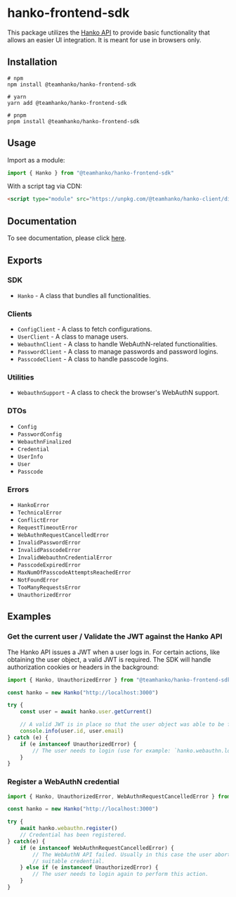 # hanko-frontend-sdk

This package utilizes the [Hanko API](https://github.com/teamhanko/hanko/blob/main/backend/README.md) to provide basic
functionality that allows an easier UI integration. It is meant for use in browsers only.

## Installation

```shell
# npm
npm install @teamhanko/hanko-frontend-sdk

# yarn
yarn add @teamhanko/hanko-frontend-sdk

# pnpm
pnpm install @teamhanko/hanko-frontend-sdk
```

## Usage

Import as a module:

```typescript
import { Hanko } from "@teamhanko/hanko-frontend-sdk"
```

With a script tag via CDN:

```html
<script type="module" src="https://unpkg.com/@teamhanko/hanko-client/dist/sdk.js">
```

## Documentation

To see documentation, please click [here](https://teamhanko.github.io/hanko-frontend-sdk).

## Exports

### SDK

- `Hanko` - A class that bundles all functionalities.

### Clients

- `ConfigClient` - A class to fetch configurations.
- `UserClient` - A class to manage users.
- `WebauthnClient` - A class to handle WebAuthN-related functionalities.
- `PasswordClient` - A class to manage passwords and password logins.
- `PasscodeClient` - A class to handle passcode logins.

### Utilities

- `WebauthnSupport` - A class to check the browser's WebAuthN support.

### DTOs

- `Config`
- `PasswordConfig`
- `WebauthnFinalized`
- `Credential`
- `UserInfo`
- `User`
- `Passcode`

### Errors

- `HankoError`
- `TechnicalError`
- `ConflictError`
- `RequestTimeoutError`
- `WebAuthnRequestCancelledError`
- `InvalidPasswordError`
- `InvalidPasscodeError`
- `InvalidWebauthnCredentialError`
- `PasscodeExpiredError`
- `MaxNumOfPasscodeAttemptsReachedError`
- `NotFoundError`
- `TooManyRequestsError`
- `UnauthorizedError`

## Examples

### Get the current user / Validate the JWT against the Hanko API

The Hanko API issues a JWT when a user logs in. For certain actions, like obtaining the user object, a valid
JWT is required. The SDK will handle authorization cookies or headers in the background:

```typescript
import { Hanko, UnauthorizedError } from "@teamhanko/hanko-frontend-sdk"

const hanko = new Hanko("http://localhost:3000")

try {
    const user = await hanko.user.getCurrent()

    // A valid JWT is in place so that the user object was able to be fetched.
    console.info(user.id, user.email)
} catch (e) {
    if (e instanceof UnauthorizedError) {
        // The user needs to login (use for example: `hanko.webauthn.login()`) to perform this action.
    }
}
```

### Register a WebAuthN credential

```typescript
import { Hanko, UnauthorizedError, WebAuthnRequestCancelledError } from "@teamhanko/hanko-frontend-sdk"

const hanko = new Hanko("http://localhost:3000")

try {
    await hanko.webauthn.register()
    // Credential has been registered.
} catch(e) {
    if (e instanceof WebAuthnRequestCancelledError) {
        // The WebAuthN API failed. Usually in this case the user aborted the WebAuthN dialog or there was no
        // suitable credential.
    } else if (e instanceof UnauthorizedError) {
        // The user needs to login again to perform this action.
    }
}
```
